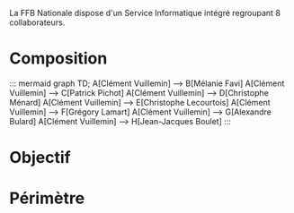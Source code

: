 La FFB Nationale dispose d'un Service Informatique intégré regroupant 8 collaborateurs.

# Composition

::: mermaid
graph TD;
A[Clément Vuillemin] --> B[Mélanie Favi]
A[Clément Vuillemin] --> C[Patrick Pichot]
A[Clément Vuillemin] --> D[Christophe Ménard]
A[Clément Vuillemin] --> E[Christophe Lecourtois]
A[Clément Vuillemin] --> F[Grégory Lamart]
A[Clément Vuillemin] --> G[Alexandre Bulard]
A[Clément Vuillemin] --> H[Jean-Jacques Boulet]
:::

# Objectif

# Périmètre
